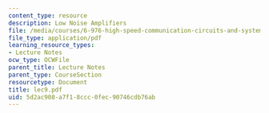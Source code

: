 ```yaml
---
content_type: resource
description: Low Noise Amplifiers
file: /media/courses/6-976-high-speed-communication-circuits-and-systems-spring-2003/5d2ac908a7f18ccc0fec90746cdb76ab_lec9.pdf
file_type: application/pdf
learning_resource_types:
- Lecture Notes
ocw_type: OCWFile
parent_title: Lecture Notes
parent_type: CourseSection
resourcetype: Document
title: lec9.pdf
uid: 5d2ac908-a7f1-8ccc-0fec-90746cdb76ab
---
```

